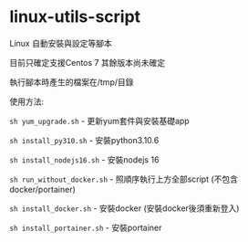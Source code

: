 # linux-utils-script

Linux 自動安裝與設定等腳本

目前只確定支援Centos 7 其餘版本尚未確定

執行腳本時產生的檔案在/tmp/目錄

使用方法:

`sh yum_upgrade.sh` - 更新yum套件與安裝基礎app

`sh install_py310.sh` - 安裝python3.10.6

`sh install_nodejs16.sh` - 安裝nodejs 16

`sh run_without_docker.sh` - 照順序執行上方全部script (不包含docker/portainer)

`sh install_docker.sh` - 安裝docker (安裝docker後須重新登入)

`sh install_portainer.sh` - 安裝portainer
